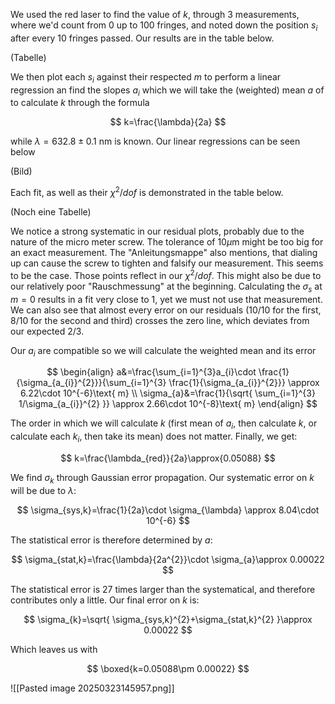 We used the red laser to find the value of $k$, through 3 measurements, where we'd count from 0 up to 100 fringes, and noted down the position $s_{i}$ after every 10 fringes passed. Our results are in the table below.

(Tabelle)

We then plot each $s_{i}$ against their respected $m$ to perform a linear regression an find the slopes $a_{i}$ which we will take the (weighted) mean $a$ of to calculate $k$ through the formula

$$
k=\frac{\lambda}{2a}
$$

while $\lambda=632.8\pm 0.1\text{ nm}$ is known. Our linear regressions can be seen below

(Bild)

Each fit, as well as their $\chi^{2} /dof$ is demonstrated in the table below.

(Noch eine Tabelle)

We notice a strong systematic in our residual plots, probably due to the nature of the micro meter screw. The tolerance of $10\mu\text{m}$ might be too big for an exact measurement. The "Anleitungsmappe" also mentions, that dialing up can cause the screw to tighten and falsify our measurement. This seems to be the case. Those points reflect in our $\chi^{2}/dof$. This might also be due to our relatively poor "Rauschmessung" at the beginning. Calculating the $\sigma_{s}$ at $m=0$ results in a fit very close to 1, yet we must not use that measurement. We can also see that almost every error on our residuals (10/10 for the first, 8/10 for the second and third) crosses the zero line, which deviates from our expected 2/3. 

Our $a_{i}$ are compatible so we will calculate the weighted mean and its error

$$
\begin{align}
a&=\frac{\sum_{i=1}^{3}a_{i}\cdot \frac{1}{\sigma_{a_{i}}^{2}}}{\sum_{i=1}^{3} \frac{1}{\sigma_{a_{i}}^{2}}} \approx 6.22\cdot 10^{-6}\text{ m} \\
\sigma_{a}&=\frac{1}{\sqrt{ \sum_{i=1}^{3} 1/\sigma_{a_{i}}^{2} }} \approx 2.66\cdot 10^{-8}\text{ m}
\end{align}
$$

The order in which we will calculate $k$ (first mean of $a_{i}$, then calculate $k$, or calculate each $k_{i}$, then take its mean) does not matter. Finally, we get:

$$
k=\frac{\lambda_{red}}{2a}\approx{0.05088}
$$

We find $\sigma_{k}$ through Gaussian error propagation. Our systematic error on $k$ will be due to $\lambda$:

$$
\sigma_{sys,k}=\frac{1}{2a}\cdot \sigma_{\lambda} \approx 8.04\cdot 10^{-6}
$$

The statistical error is therefore determined by $a$:

$$
\sigma_{stat,k}=\frac{\lambda}{2a^{2}}\cdot \sigma_{a}\approx 0.00022
$$

The statistical error is 27 times larger than the systematical, and therefore contributes only a little. Our final error on $k$ is:

$$
\sigma_{k}=\sqrt{ \sigma_{sys,k}^{2}+\sigma_{stat,k}^{2} }\approx 0.00022
$$

Which leaves us with

$$
\boxed{k=0.05088\pm 0.00022}
$$

![[Pasted image 20250323145957.png]]

